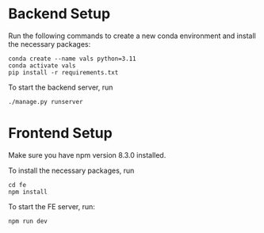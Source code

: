 # Backend Setup

Run the following commands to create a new conda environment and install the necessary packages:

```
conda create --name vals python=3.11
conda activate vals
pip install -r requirements.txt
```

To start the backend server, run

```
./manage.py runserver
```

# Frontend Setup

Make sure you have npm version 8.3.0 installed.

To install the necessary packages, run

```
cd fe
npm install
```

To start the FE server, run:

```
npm run dev
```

